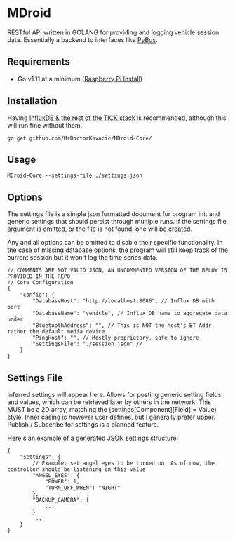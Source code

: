 # MDroid
RESTful API written in GOLANG for providing and logging vehicle session data. Essentially a backend to interfaces like [PyBus](https://github.com/MrDoctorKovacic/pyBus).

## Requirements
* Go v1.11 at a minimum ([Raspberry Pi Install](https://gist.github.com/kbeflo/9d981573aad107da6fa7ac0603259b3b)) 

## Installation 

Having [InfluxDB & the rest of the TICK stack](https://www.influxdata.com/blog/running-the-tick-stack-on-a-raspberry-pi/) is recommended, although this will run fine without them.

```go get github.com/MrDoctorKovacic/MDroid-Core/``` 

## Usage

```MDroid-Core --settings-file ./settings.json``` 

## Options 

The settings file is a simple json formatted document for program init and generic settings that should persist through multiple runs. If the settings file argument is omitted, or the file is not found, one will be created.

Any and all options can be omitted to disable their specific functionality. In the case of missing database options, the program will still keep track of the current session but it won't log the time series data. 

```
// COMMENTS ARE NOT VALID JSON, AN UNCOMMENTED VERSION OF THE BELOW IS PROVIDED IN THE REPO
// Core Configuration
{
	"config": {
		"DatabaseHost": "http://localhost:8086", // Influx DB with port
		"DatabaseName": "vehicle", // Influx DB name to aggregate data under
		"BluetoothAddress": "", // This is NOT the host's BT Addr, rather the default media device
		"PingHost": "", // Mostly proprietary, safe to ignore
		"SettingsFile": "./session.json" // 
	}
}
``` 

## Settings File

Inferred settings will appear here. Allows for posting generic setting fields and values, which can be retrieved later by others in the network. This MUST be a 2D array, matching the (settings[Component][Field] = Value) style. Inner casing is however user defines, but I generally prefer upper. Publish / Subscribe for settings is a planned feature.

Here's an example of a generated JSON settings structure:

```
{
	"settings": {
		// Example: set angel eyes to be turned on. As of now, the controller should be listening on this value
		"ANGEL_EYES": {
			"POWER": 1,
			"TURN_OFF_WHEN": "NIGHT"
		},
		"BACKUP_CAMERA": {
			...
		}
		...
	}
}
```